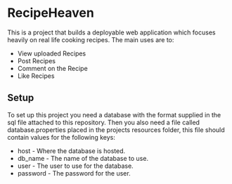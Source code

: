 # RecipeHeaven
This is a project that builds a deployable web application which focuses heavily on real life cooking recipes. The main uses are to:
* View uploaded Recipes
* Post Recipes
* Comment on the Recipe
* Like Recipes

## Setup
To set up this project you need a database with the format supplied in the sql file attached to this repository.
Then you also need a file called database.properties placed in the projects resources folder, 
this file should contain values for the following keys:
* host - Where the database is hosted.
* db_name - The name of the database to use.
* user - The user to use for the database.
* password - The password for the user.
